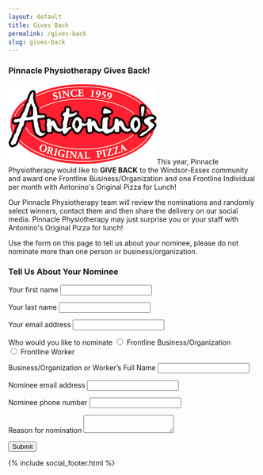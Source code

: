 ```yaml
---
layout: default
title: Gives Back
permalink: /gives-back
slug: gives-back
---
```


<main class="container">
  <div class="two-columns">
    <div class="half-column">
      <h3>Pinnacle Physiotherapy Gives Back!</h3>
      <p><img class="antoninos-logo" src="/assets/img/antoninos-logo.png" />This year, Pinnacle Physiotherapy would like to <strong>GIVE BACK</strong> to the Windsor-Essex community and award one Frontline Business/Organization and one Frontline Individual per month with Antonino's Original Pizza for Lunch!</p>
      <p>Our Pinnacle Physiotherapy team will review the nominations and randomly select winners, contact them and then share the delivery on our social media. Pinnacle Physiotherapy may just surprise you or your staff with Antonino's Original Pizza for lunch!</p>
      <p>Use the form on this page to tell us about your nominee, please do not nominate more than one person or business/organization.</p>
    </div> <!-- half-column -->
    <div class="half-column">
      <h3>Tell Us About Your Nominee</h3>
      <form id="gives-back-form" action="https://formspree.io/f/mayvoogy" method="POST">
        <div id="inner-form">
          <p class="field">
            <label class="primary-label" for="first_name">Your first name</label>
            <input id="first_name" type="text" name="first_name" required />
          </p>
          <p class="field">
            <label class="primary-label" for="last_name">Your last name</label>
            <input id="last_name" type="text" name="last_name" required />
          </p>
          <p class="field">
            <label class="primary-label" for="email">Your email address</label>
            <input id="email" type="email" name="email" required />
          </p>
          <!-- <hr class="form-separator" /> -->
          <p class="field">
            <label class="primary-label" for="nominee">Who would you like to nominate</label>
            <input type="radio" id="business" name="nominee" value="business" required />
            <label for="business">Frontline Business/Organization</label><br />
            <input type="radio" id="worker" name="nominee" value="worker" required />
            <label for="worker">Frontline Worker</label>
          </p>
          <p class="field">
            <label class="primary-label" for="nominee_first_name">Business/Organization or Worker’s Full Name</label>
            <input id="nominee_first_name" type="text" name="nominee_name" required />
          </p>
          <p class="field">
            <label class="primary-label" for="nominee_email">Nominee email address</label>
            <input id="nominee_email" type="email" name="nominee_email" required />
          </p>
          <p class="field">
            <label class="primary-label" for="nominee_phone">Nominee phone number</label>
            <input id="nominee_phone" type="tel" name="nominee_phone" required />
          </p>
          <p class="field">
            <label class="primary-label" for="reason">Reason for nomination</label>
            <textarea id="reason" name="reason" required></textarea>
          </p>
          <div class="g-recaptcha" data-sitekey="6LcRQ4IeAAAAAEBy0kObpDJUOxFZCLTxu26DKdtr"></div>
          <button id="my-form-button">Submit</button>
        </div> <!-- inner-form -->
        <p id="my-form-status"></p>
      </form>
    </div> <!-- half-column -->
  </div> <!-- two-columns -->
</main>

{% include social_footer.html %}

<script src="https://www.google.com/recaptcha/api.js" async defer></script>

<script>
  var form = document.getElementById("gives-back-form");
  
  async function handleSubmit(event) {
    event.preventDefault();
    var status = document.getElementById("my-form-status");
    var data = new FormData(event.target);
    fetch(event.target.action, {
      method: form.method,
      body: data,
      headers: {
          'Accept': 'application/json'
      }
    }).then(response => {
      if (response.ok) {
        status.innerHTML = "Thanks for your nomination!";
        form.reset()
        var innerForm = document.getElementById('inner-form');
        innerForm.classList.add('closed');
      } else {
        response.json().then(data => {
          if (Object.hasOwn(data, 'errors')) {
            status.innerHTML = data["errors"].map(error => error["message"]).join(", ")
          } else {
            status.innerHTML = "Oops! There was a problem submitting your form"
          }
        })
      }
    }).catch(error => {
      status.innerHTML = "Oops! There was a problem submitting your form"
    });
  }
  form.addEventListener("submit", handleSubmit)
</script>

